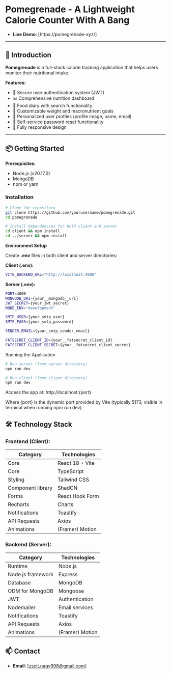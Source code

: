 # Pomegrenade - A Lightweight Calorie Counter With A Bang 

- **Live Demo**: [https://pomegrenade-xyz/]

---

## 🚀 Introduction

**Pomegrenade** is a full-stack calorie tracking application that helps users monitor their nutritional intake. 

**Features:**

- 🔐 Secure user authentication system (JWT)
- 📊 Comprehensive nutrition dashboard
- 🍎 Food diary with search functionality
- 🥗 Customizable weight and macronutrient goals
- 👤 Personalized user profiles (profile image, name, email)
- 🔑 Self-service password reset functionality
- 📱 Fully responsive design

---

## 📦 Getting Started
**Prerequisites:**
- Node.js (v20.17.0)
- MongoDB
- npm or yarn

### Installation

```bash
# Clone the repository
git clone https://github.com/yourusername/pomegrenade.git
cd pomegrenade

# Install dependencies for both client and server
cd client && npm install
cd ../server && npm install
```
**Environment Setup**

Create **.env** files in both client and server directories:

**Client (.env):**
```bash
VITE_BACKEND_URL="http://localhost:4000"
```

**Server (.env):**
```bash
PORT=4000
MONGODB_URI={your__mongodb__uri}
JWT_SECRET={your_jwt_secret}
NODE_ENV="development"

SMTP_USER={your_smtp_user}
SMTP_PASS={your_smtp_password}

SENDER_EMAIL={your_smtp_sender_email}

FATSECRET_CLIENT_ID={your__fatsecret_client_id}
FATSECRET_CLIENT_SECRET={your__fatsecret_client_secret}
```

Running the Application
```bash
# Run server (from server directory)
npm run dev

# Run client (from client directory)
npm run dev
```
Access the app at: http://localhost:{port}

Where {port} is the dynamic port provided by Vite (typically 5173, visible in terminal when running npm run dev).

## 🛠️ Technology Stack

### Frontend (Client): ###

| Category          | Technologies       |
| ----------------  | ------------------ |
| Core              | React 18 + Vite    |
| Core              | TypeScript         |
| Styling           | Tailwind CSS       |
| Component library | ShadCN             |
| Forms             | React Hook Form    |
| Recharts          | Charts             |
| Notifications     | Toastify           |
| API Requests      | Axios              |
| Animations        | (Framer) Motion    |

### Backend (Server): ###

| Category          | Technologies       |
| ----------------  | ------------------ |
| Runtime           | Node.js            |
| Node.js framework | Express            |
| Database          | MongoDB            |
| ODM for MongoDB   | Mongoose           |
| JWT               | Authentication     |
| Nodemailer        | Email services     |
| Notifications     | Toastify           |
| API Requests      | Axios              |
| Animations        | (Framer) Motion    |

## 📫 Contact

- **Email**: [zsolt.nagy998@gmail.com]
